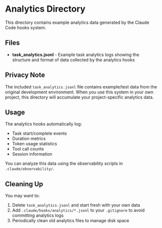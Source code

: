 # Analytics Directory

This directory contains example analytics data generated by the Claude Code hooks system.

## Files

- **task_analytics.jsonl** - Example task analytics logs showing the structure and format of data collected by the analytics hooks

## Privacy Note

The included `task_analytics.jsonl` file contains example/test data from the original development environment. When you use this system in your own project, this directory will accumulate your project-specific analytics data.

## Usage

The analytics hooks automatically log:
- Task start/complete events
- Duration metrics
- Token usage statistics
- Tool call counts
- Session information

You can analyze this data using the observability scripts in `.claude/observability/`.

## Cleaning Up

You may want to:
1. Delete `task_analytics.jsonl` and start fresh with your own data
2. Add `.claude/hooks/analytics/*.jsonl` to your `.gitignore` to avoid committing analytics logs
3. Periodically clean old analytics files to manage disk space
